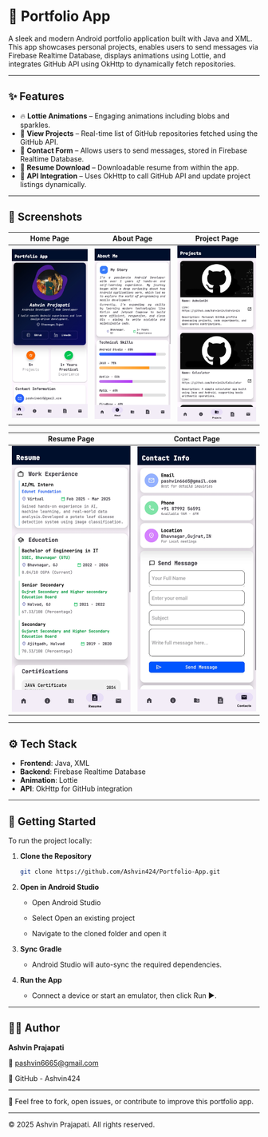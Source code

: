 # 📱 Portfolio App

A sleek and modern Android portfolio application built with Java and XML. This app showcases personal projects, enables users to send messages via Firebase Realtime Database, displays animations using Lottie, and integrates GitHub API using OkHttp to dynamically fetch repositories.

---

## ✨ Features

- 🔥 **Lottie Animations** – Engaging animations including blobs and sparkles.
- 📂 **View Projects** – Real-time list of GitHub repositories fetched using the GitHub API.
- 💬 **Contact Form** – Allows users to send messages, stored in Firebase Realtime Database.
- 📄 **Resume Download** – Downloadable resume from within the app.
- 🔗 **API Integration** – Uses OkHttp to call GitHub API and update project listings dynamically.

---

## 📸 Screenshots

| Home Page | About Page | Project Page |
|-----------|-------------|---------------|
| ![Home](screenshots/home.jpg) | ![About](screenshots/about.jpg) | ![Projects](screenshots/project.jpg) |

| Resume Page | Contact Page |
|-------------|----------------|
| ![Resume](screenshots/resume.jpg) | ![Contact](screenshots/contact.jpg) |


---

## ⚙️ Tech Stack

- **Frontend**: Java, XML
- **Backend**: Firebase Realtime Database
- **Animation**: Lottie
- **API**: OkHttp for GitHub integration

---

## 🚀 Getting Started

To run the project locally:

1. **Clone the Repository**  
   ```bash
   git clone https://github.com/Ashvin424/Portfolio-App.git

2. **Open in Android Studio**
   
   - Open Android Studio
   
   - Select Open an existing project
   
   - Navigate to the cloned folder and open it

3. **Sync Gradle**
   
   - Android Studio will auto-sync the required dependencies.

5. **Run the App**
   
   - Connect a device or start an emulator, then click Run ▶️.


  ---

  ## 👨‍💻 Author

  **Ashvin Prajapati**
  
  📧 pashvin6665@gmail.com

  🔗 GitHub - Ashvin424

  ---

  💬 Feel free to fork, open issues, or contribute to improve this portfolio app.

  ---
  
   © 2025 Ashvin Prajapati. All rights reserved.
